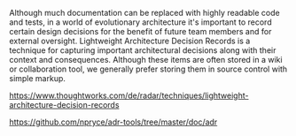 Although much documentation can be replaced with highly readable code and tests, in a world of evolutionary architecture it's important to record certain design decisions for the benefit of future team members and for external oversight. Lightweight Architecture Decision Records is a technique for capturing important architectural decisions along with their context and consequences. Although these items are often stored in a wiki or collaboration tool, we generally prefer storing them in source control with simple markup.

https://www.thoughtworks.com/de/radar/techniques/lightweight-architecture-decision-records

https://github.com/npryce/adr-tools/tree/master/doc/adr

